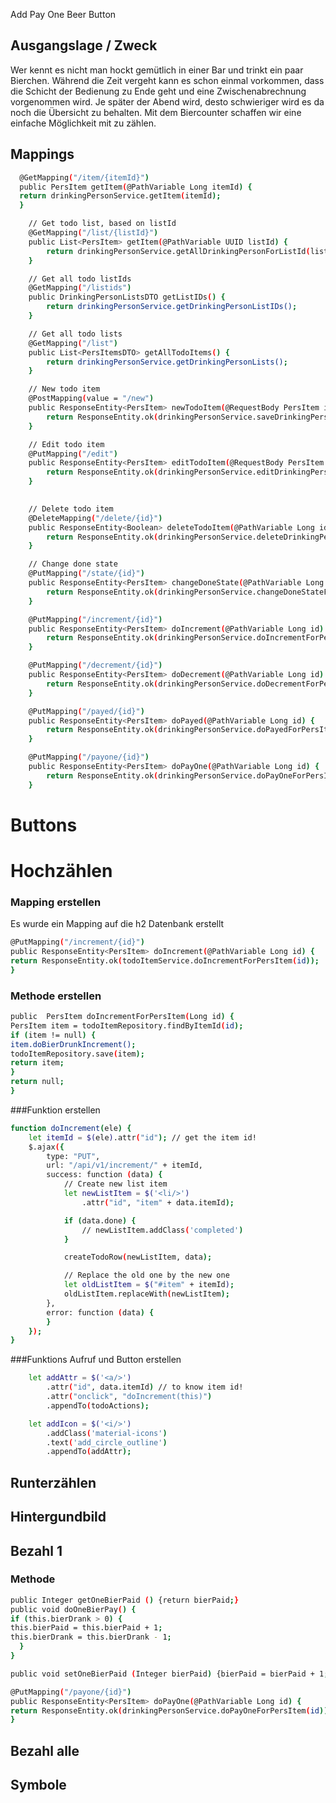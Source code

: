 Add Pay One Beer Button




## Ausgangslage / Zweck
Wer kennt es nicht man hockt gemütlich in einer Bar und trinkt ein paar Bierchen. 
Während die Zeit vergeht kann es schon einmal vorkommen, dass die Schicht der Bedienung 
zu Ende geht und eine Zwischenabrechnung vorgenommen wird. Je später der Abend wird, desto schwieriger wird es da noch die Übersicht zu behalten. Mit dem Biercounter schaffen wir eine einfache Möglichkeit 
mit zu zählen.

## Mappings



```bash
  @GetMapping("/item/{itemId}")
  public PersItem getItem(@PathVariable Long itemId) {
  return drinkingPersonService.getItem(itemId);
  }
```

```bash
    // Get todo list, based on listId
    @GetMapping("/list/{listId}")
    public List<PersItem> getItem(@PathVariable UUID listId) {
        return drinkingPersonService.getAllDrinkingPersonForListId(listId);
    }
```    
```bash
    // Get all todo listIds
    @GetMapping("/listids")
    public DrinkingPersonListsDTO getListIDs() {
        return drinkingPersonService.getDrinkingPersonListIDs();
    }
```    
```bash
    // Get all todo lists
    @GetMapping("/list")
    public List<PersItemsDTO> getAllTodoItems() {
        return drinkingPersonService.getDrinkingPersonLists();
    }
```
```bash
    // New todo item
    @PostMapping(value = "/new")
    public ResponseEntity<PersItem> newTodoItem(@RequestBody PersItem item) {
        return ResponseEntity.ok(drinkingPersonService.saveDrinkingPerson(item));
    }
```    

```bash
    // Edit todo item
    @PutMapping("/edit")
    public ResponseEntity<PersItem> editTodoItem(@RequestBody PersItem item) {
        return ResponseEntity.ok(drinkingPersonService.editDrinkingPerson(item));
    }
    
```
```bash
    // Delete todo item
    @DeleteMapping("/delete/{id}")
    public ResponseEntity<Boolean> deleteTodoItem(@PathVariable Long id) {
        return ResponseEntity.ok(drinkingPersonService.deleteDrinkingPerson(id));
    }
```
```bash
    // Change done state
    @PutMapping("/state/{id}")
    public ResponseEntity<PersItem> changeDoneState(@PathVariable Long id) {
        return ResponseEntity.ok(drinkingPersonService.changeDoneStateForDrinkingPerson(id));
    }
```
```bash
    @PutMapping("/increment/{id}")
    public ResponseEntity<PersItem> doIncrement(@PathVariable Long id) {
        return ResponseEntity.ok(drinkingPersonService.doIncrementForPersItem(id));
    }
```    


```bash
    @PutMapping("/decrement/{id}")
    public ResponseEntity<PersItem> doDecrement(@PathVariable Long id) {
        return ResponseEntity.ok(drinkingPersonService.doDecrementForPersItem(id));
    }
```    

```bash
    @PutMapping("/payed/{id}")
    public ResponseEntity<PersItem> doPayed(@PathVariable Long id) {
        return ResponseEntity.ok(drinkingPersonService.doPayedForPersItem(id));
    }
```
```bash
    @PutMapping("/payone/{id}")
    public ResponseEntity<PersItem> doPayOne(@PathVariable Long id) {
        return ResponseEntity.ok(drinkingPersonService.doPayOneForPersItem(id));
    }
```



# Buttons

# Hochzählen

### Mapping erstellen

Es wurde ein Mapping auf die h2 Datenbank erstellt 

```bash
@PutMapping("/increment/{id}")
public ResponseEntity<PersItem> doIncrement(@PathVariable Long id) {
return ResponseEntity.ok(todoItemService.doIncrementForPersItem(id));
}
```

### Methode erstellen



```bash
public  PersItem doIncrementForPersItem(Long id) {
PersItem item = todoItemRepository.findByItemId(id);
if (item != null) {
item.doBierDrunkIncrement();
todoItemRepository.save(item);
return item;
}
return null;
}
```
###Funktion erstellen

```bash
function doIncrement(ele) {
    let itemId = $(ele).attr("id"); // get the item id!
    $.ajax({
        type: "PUT",
        url: "/api/v1/increment/" + itemId,
        success: function (data) {
            // Create new list item
            let newListItem = $('<li/>')
                .attr("id", "item" + data.itemId);

            if (data.done) {
                // newListItem.addClass('completed')
            }

            createTodoRow(newListItem, data);

            // Replace the old one by the new one
            let oldListItem = $("#item" + itemId);
            oldListItem.replaceWith(newListItem);
        },
        error: function (data) {
        }
    });
}
```

###Funktions Aufruf und Button erstellen
```bash
    let addAttr = $('<a/>')
        .attr("id", data.itemId) // to know item id!
        .attr("onclick", "doIncrement(this)")
        .appendTo(todoActions);

    let addIcon = $('<i/>')
        .addClass('material-icons')
        .text('add_circle_outline')
        .appendTo(addAttr);
```
## Runterzählen

## Hintergundbild

## Bezahl 1
### Methode
```bash
public Integer getOneBierPaid () {return bierPaid;}
public void doOneBierPay() {
if (this.bierDrank > 0) {
this.bierPaid = this.bierPaid + 1;
this.bierDrank = this.bierDrank - 1;
  }
}
```
```bash
public void setOneBierPaid (Integer bierPaid) {bierPaid = bierPaid + 1; bierDrank = bierDrank -1;}
```
```bash
@PutMapping("/payone/{id}")
public ResponseEntity<PersItem> doPayOne(@PathVariable Long id) {
return ResponseEntity.ok(drinkingPersonService.doPayOneForPersItem(id));
}
```
## Bezahl alle

## Symbole

